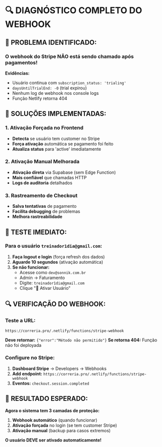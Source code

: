 # 🔍 DIAGNÓSTICO COMPLETO DO WEBHOOK

## 🚨 PROBLEMA IDENTIFICADO:

### **O webhook do Stripe NÃO está sendo chamado após pagamentos!**

**Evidências:**
- Usuário continua com `subscription_status: 'trialing'`
- `daysUntilTrialEnd: -0` (trial expirou)
- Nenhum log de webhook nos console logs
- Função Netlify retorna 404

## 🔧 SOLUÇÕES IMPLEMENTADAS:

### **1. Ativação Forçada no Frontend**
- **Detecta** se usuário tem customer no Stripe
- **Força ativação** automática se pagamento foi feito
- **Atualiza status** para 'active' imediatamente

### **2. Ativação Manual Melhorada**
- **Ativação direta** via Supabase (sem Edge Function)
- **Mais confiável** que chamadas HTTP
- **Logs de auditoria** detalhados

### **3. Rastreamento de Checkout**
- **Salva tentativas** de pagamento
- **Facilita debugging** de problemas
- **Melhora rastreabilidade**

## 🎯 TESTE IMEDIATO:

### **Para o usuário `treinador1dia@gmail.com`:**

1. **Faça logout e login** (força refresh dos dados)
2. **Aguarde 10 segundos** (ativação automática)
3. **Se não funcionar:**
   - Acesse como `dev@sonnik.com.br`
   - Admin → Faturamento
   - Digite: `treinador1dia@gmail.com`
   - Clique "🚀 Ativar Usuário"

## 🔍 VERIFICAÇÃO DO WEBHOOK:

### **Teste a URL:**
```
https://correria.pro/.netlify/functions/stripe-webhook
```

**Deve retornar:** `{"error":"Método não permitido"}`
**Se retorna 404:** Função não foi deployada

### **Configure no Stripe:**
1. **Dashboard Stripe** → Developers → Webhooks
2. **Add endpoint:** `https://correria.pro/.netlify/functions/stripe-webhook`
3. **Eventos:** `checkout.session.completed`

## 🚀 RESULTADO ESPERADO:

**Agora o sistema tem 3 camadas de proteção:**
1. **Webhook automático** (quando funcionar)
2. **Ativação forçada** no login (se tem customer Stripe)
3. **Ativação manual** (backup para casos extremos)

**O usuário DEVE ser ativado automaticamente!**